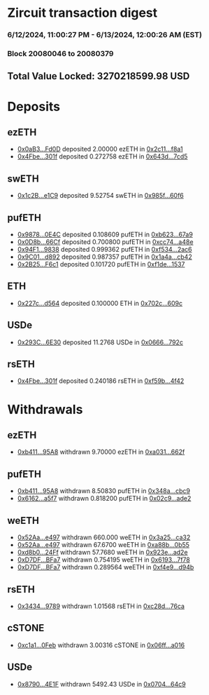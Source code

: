 # Zircuit transaction digest
### 6/12/2024, 11:00:27 PM - 6/13/2024, 12:00:26 AM (EST)
### Block 20080046 to 20080379

## Total Value Locked: 3270218599.98 USD

# Deposits
## ezETH
- [0x0aB3...Fd0D](https://etherscan.io/address/0x0aB332C3E8D4b42a2CF31E35385546df1313Fd0D) deposited 2.00000 ezETH in [0x2c11...f8a1](https://etherscan.io/tx/0x0aB332C3E8D4b42a2CF31E35385546df1313Fd0D)
- [0x4Fbe...301f](https://etherscan.io/address/0x4Fbe4eE1376464f7E43174ba538655aa1A17301f) deposited 0.272758 ezETH in [0x643d...7cd5](https://etherscan.io/tx/0x4Fbe4eE1376464f7E43174ba538655aa1A17301f)
## swETH
- [0x1c2B...e1C9](https://etherscan.io/address/0x1c2B1310C986Cf71752A5a4b805444913722e1C9) deposited 9.52754 swETH in [0x985f...60f6](https://etherscan.io/tx/0x1c2B1310C986Cf71752A5a4b805444913722e1C9)
## pufETH
- [0x9878...0E4C](https://etherscan.io/address/0x98784daffCcF3a6705187d9FD12a118FB9970E4C) deposited 0.108609 pufETH in [0xb623...67a9](https://etherscan.io/tx/0x98784daffCcF3a6705187d9FD12a118FB9970E4C)
- [0x0D8b...66Cf](https://etherscan.io/address/0x0D8bB47791AE7e33d18987AbbA8bb3cEB0C466Cf) deposited 0.700800 pufETH in [0xcc74...a48e](https://etherscan.io/tx/0x0D8bB47791AE7e33d18987AbbA8bb3cEB0C466Cf)
- [0x94F1...9838](https://etherscan.io/address/0x94F17887D9Fb92C27c11A68608C62bed6f509838) deposited 0.999362 pufETH in [0xf534...2ac6](https://etherscan.io/tx/0x94F17887D9Fb92C27c11A68608C62bed6f509838)
- [0x9C01...d892](https://etherscan.io/address/0x9C01b839c6091E519FD4749efA8B81E190c6d892) deposited 0.987357 pufETH in [0x1a4a...cb42](https://etherscan.io/tx/0x9C01b839c6091E519FD4749efA8B81E190c6d892)
- [0x2B25...F6c1](https://etherscan.io/address/0x2B25B7e153dCBdb6f3249559a25237a85982F6c1) deposited 0.101720 pufETH in [0xf1de...1537](https://etherscan.io/tx/0x2B25B7e153dCBdb6f3249559a25237a85982F6c1)
## ETH
- [0x227c...d564](https://etherscan.io/address/0x227c97B67925cf39cA2c8FceC7CC3720D4b1d564) deposited 0.100000 ETH in [0x702c...609c](https://etherscan.io/tx/0x227c97B67925cf39cA2c8FceC7CC3720D4b1d564)
## USDe
- [0x293C...6E30](https://etherscan.io/address/0x293C6937D8D82e05B01335F7B33FBA0c8e256E30) deposited 11.2768 USDe in [0x0666...792c](https://etherscan.io/tx/0x293C6937D8D82e05B01335F7B33FBA0c8e256E30)
## rsETH
- [0x4Fbe...301f](https://etherscan.io/address/0x4Fbe4eE1376464f7E43174ba538655aa1A17301f) deposited 0.240186 rsETH in [0xf59b...4f42](https://etherscan.io/tx/0x4Fbe4eE1376464f7E43174ba538655aa1A17301f)
# Withdrawals
## ezETH
- [0xb411...95A8](https://etherscan.io/address/0xb411e60e10d597d52Df85c752F05e077675795A8) withdrawn 9.70000 ezETH in [0xa031...662f](https://etherscan.io/tx/0xb411e60e10d597d52Df85c752F05e077675795A8)
## pufETH
- [0xb411...95A8](https://etherscan.io/address/0xb411e60e10d597d52Df85c752F05e077675795A8) withdrawn 8.50830 pufETH in [0x348a...cbc9](https://etherscan.io/tx/0xb411e60e10d597d52Df85c752F05e077675795A8)
- [0x6162...a5f7](https://etherscan.io/address/0x6162F80Cc0234b04254BD6857c7D5179dc28a5f7) withdrawn 0.818200 pufETH in [0x02c9...ade2](https://etherscan.io/tx/0x6162F80Cc0234b04254BD6857c7D5179dc28a5f7)
## weETH
- [0x52Aa...e497](https://etherscan.io/address/0x52Aa899454998Be5b000Ad077a46Bbe360F4e497) withdrawn 660.000 weETH in [0x3a25...ca32](https://etherscan.io/tx/0x52Aa899454998Be5b000Ad077a46Bbe360F4e497)
- [0x52Aa...e497](https://etherscan.io/address/0x52Aa899454998Be5b000Ad077a46Bbe360F4e497) withdrawn 67.6700 weETH in [0xa88b...0b55](https://etherscan.io/tx/0x52Aa899454998Be5b000Ad077a46Bbe360F4e497)
- [0xd8b0...24Ff](https://etherscan.io/address/0xd8b07BC1bC3bAe553BCA5E94E99935dC12Df24Ff) withdrawn 57.7680 weETH in [0x923e...ad2e](https://etherscan.io/tx/0xd8b07BC1bC3bAe553BCA5E94E99935dC12Df24Ff)
- [0xD7DF...BFa7](https://etherscan.io/address/0xD7DF7E085214743530afF339aFC420c7c720BFa7) withdrawn 0.754195 weETH in [0x6193...7f78](https://etherscan.io/tx/0xD7DF7E085214743530afF339aFC420c7c720BFa7)
- [0xD7DF...BFa7](https://etherscan.io/address/0xD7DF7E085214743530afF339aFC420c7c720BFa7) withdrawn 0.289564 weETH in [0xf4e9...d94b](https://etherscan.io/tx/0xD7DF7E085214743530afF339aFC420c7c720BFa7)
## rsETH
- [0x3434...9789](https://etherscan.io/address/0x34349c5569e7B846c3558961552D2202760A9789) withdrawn 1.01568 rsETH in [0xc28d...76ca](https://etherscan.io/tx/0x34349c5569e7B846c3558961552D2202760A9789)
## cSTONE
- [0xc1a1...0Feb](https://etherscan.io/address/0xc1a17F2fd7DB9adf67De8a8F331d682923090Feb) withdrawn 3.00316 cSTONE in [0x06ff...a016](https://etherscan.io/tx/0xc1a17F2fd7DB9adf67De8a8F331d682923090Feb)
## USDe
- [0x8790...4E1F](https://etherscan.io/address/0x8790b31BcC24FF98F37De731eF986f556D974E1F) withdrawn 5492.43 USDe in [0x0704...64c9](https://etherscan.io/tx/0x8790b31BcC24FF98F37De731eF986f556D974E1F)
